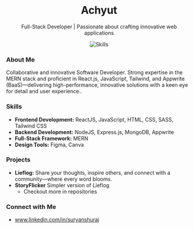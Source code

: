 <div align="center">
  <h1>Achyut</h1>
  <p>Full-Stack Developer | Passionate about crafting innovative web applications</p>
</div>

<div align="center">
  <img src="https://skillicons.dev/icons?i=javascript,mongodb,expressjs,react,nodejs,redux,tailwindcss,html,css,scss,appwrite,figma,git,canva" alt="Skills">
</div>

### About Me

Collaborative and innovative Software Developer. Strong expertise in the MERN stack and proficient in React.js, JavaScript, Tailwind, and Appwrite (BaaS)—delivering high-performance, innovative solutions with a keen eye for detail and user experience..

### Skills

* **Frontend Development:** ReactJS, JavaScript, HTML, CSS, SASS, Tailwind CSS
* **Backend Development:** NodeJS, Express.js, MongoDB, Appwrite
* **Full-Stack Framework:** MERN
* **Design Tools:** Figma, Canva

### Projects

* **Lieflog:** Share your thoughts, inspire others, and connect with a community—where every word blooms.
* **StoryFlicker** Simpler version of Lieflog
  * Checkout more in repositories



### Connect with Me
* www.linkedin.com/in/suryanshuraj
  
